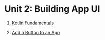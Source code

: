 # Unit 2: Building App UI

1. [Kotlin Fundamentals](/01-AndroidBasicsWithCompose/Unit-02:Building%20app%20UI/01-Kotlin%20fundamentals/README.md)

2. [Add a Button to an App](/01-AndroidBasicsWithCompose/Unit-02:Building%20app%20UI/02-Add%20a%20button%20to%20an%20app/README.md)
